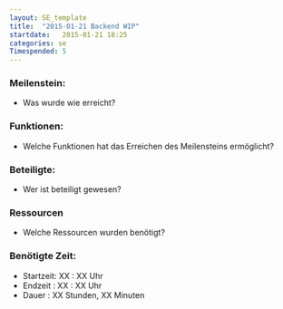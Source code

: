 ```yaml
---
layout: SE_template
title:  "2015-01-21 Backend WIP"
startdate:   2015-01-21 18:25
categories: se
Timespended: 5
---
```


### Meilenstein:

* Was wurde wie erreicht?

### Funktionen:

* Welche Funktionen hat das Erreichen des Meilensteins ermöglicht?

### Beteiligte: 

* Wer ist beteiligt gewesen?

### Ressourcen

* Welche Ressourcen wurden benötigt?

### Benötigte Zeit:

* Startzeit: XX : XX Uhr
* Endzeit  : XX : XX Uhr
* Dauer	: XX Stunden, XX Minuten


